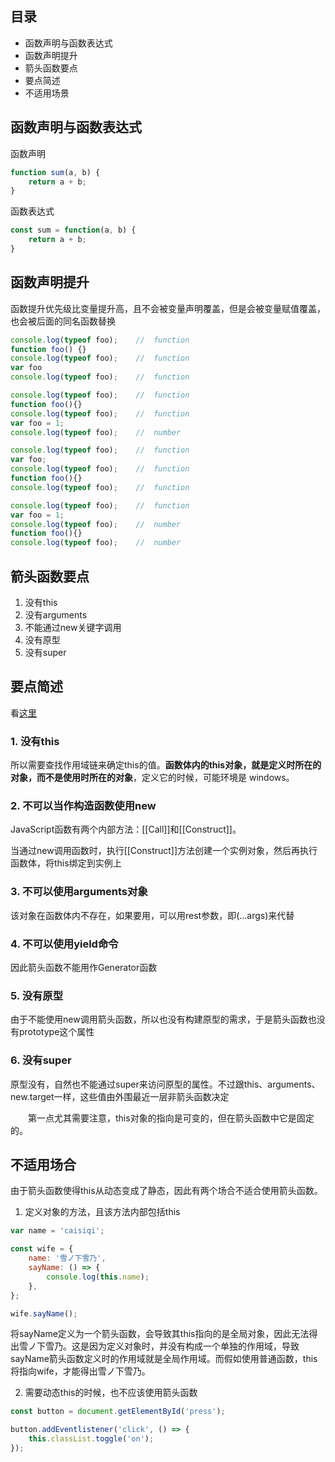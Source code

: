## 目录
- 函数声明与函数表达式
- 函数声明提升
- 箭头函数要点
- 要点简述
- 不适用场景

## 函数声明与函数表达式

函数声明
```js
function sum(a, b) {
    return a + b;
}
```
函数表达式
```js
const sum = function(a, b) {
    return a + b;
}
```

## 函数声明提升

函数提升优先级比变量提升高，且不会被变量声明覆盖，但是会被变量赋值覆盖，也会被后面的同名函数替换
```js
console.log(typeof foo);    //  function
function foo() {}
console.log(typeof foo);    //  function
var foo
console.log(typeof foo);    //  function
```
```js
console.log(typeof foo);    //  function
function foo(){}
console.log(typeof foo);    //  function
var foo = 1;
console.log(typeof foo);    //  number
```
```js
console.log(typeof foo);    //  function
var foo;
console.log(typeof foo);    //  function
function foo(){}
console.log(typeof foo);    //  function
```
```js
console.log(typeof foo);    //  function
var foo = 1;
console.log(typeof foo);    //  number
function foo(){}
console.log(typeof foo);    //  number
```

## **箭头函数要点**

1. 没有this
2. 没有arguments
3. 不能通过new关键字调用
4. 没有原型
5. 没有super

## **要点简述**

看[这里](https://es6.ruanyifeng.com/#docs/function#%E4%BD%BF%E7%94%A8%E6%B3%A8%E6%84%8F%E7%82%B9)

### 1. 没有this

所以需要查找作用域链来确定this的值。**函数体内的this对象，就是定义时所在的对象，而不是使用时所在的对象**，定义它的时候，可能环境是 windows。

### 2. 不可以当作构造函数使用new

JavaScript函数有两个内部方法：[[Call]]和[[Construct]]。

当通过new调用函数时，执行[[Construct]]方法创建一个实例对象，然后再执行函数体，将this绑定到实例上

### 3. 不可以使用arguments对象

该对象在函数体内不存在，如果要用，可以用rest参数，即(...args)来代替

### 4. 不可以使用yield命令

因此箭头函数不能用作Generator函数

### 5. 没有原型

由于不能使用new调用箭头函数，所以也没有构建原型的需求，于是箭头函数也没有prototype这个属性

### 6. 没有super

原型没有，自然也不能通过super来访问原型的属性。不过跟this、arguments、new.target一样，这些值由外围最近一层非箭头函数决定

&emsp;&emsp;第一点尤其需要注意，this对象的指向是可变的，但在箭头函数中它是固定的。


## **不适用场合**

由于箭头函数使得this从动态变成了静态，因此有两个场合不适合使用箭头函数。
1. 定义对象的方法，且该方法内部包括this
```js
var name = 'caisiqi';

const wife = {
    name: '雪ノ下雪乃',
    sayName: () => {
        console.log(this.name);
    },
};

wife.sayName();
```
将sayName定义为一个箭头函数，会导致其this指向的是全局对象，因此无法得出雪ノ下雪乃。这是因为定义对象时，并没有构成一个单独的作用域，导致sayName箭头函数定义时的作用域就是全局作用域。而假如使用普通函数，this将指向wife，才能得出雪ノ下雪乃。

2. 需要动态this的时候，也不应该使用箭头函数
```js
const button = document.getElementById('press');

button.addEventlistener('click', () => {
    this.classList.toggle('on');
});
```
